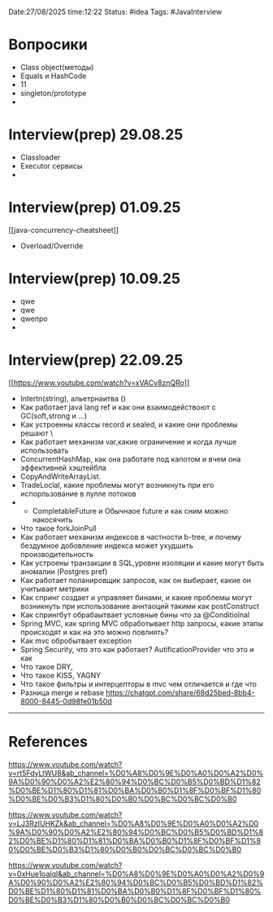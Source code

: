 Date:27/08/2025 time:12:22
Status: #idea
Tags: #JavaInterview 

# Вопросики 
- Class object(методы)
- Equals и HashCode
- 11
- singleton/prototype
- 



# Interview(prep) 29.08.25
- Classloader
- Executor сервисы 
- 

# Interview(prep) 01.09.25
[[java-concurrency-cheatsheet]]

- Overload/Override

# Interview(prep) 10.09.25
 - qwe
 - qwe
 - qweпро
 - 

# Interview(prep) 22.09.25
[[https://www.youtube.com/watch?v=xVACv8znQRo]]
- Intertn(string), альетрнаитва ()
- Как работает java lang ref и как они взаимодействоют с GC(soft,strong и ...)
- Как устроенны классы record и sealed, и какие они проблемы решают \
- Как работает механизм var,какие ограничение и когда лучше использовать 
- ConcurrentHashMap, как она работате под капотом и вчем она эффективней хэштейбла
- CopyAndWriteArrayList.
- TradeLoclal, какие проблемы могут возникнуть при его испорльзование в пулле потоков
- - CompletableFuture и Обычнаое future и как сним можно накосячить
- Что такое forkJoinPull
- Как работает механизм индексов в частности b-tree, и почему бездумное добовление индекса может ухудшить производительность
- Как устроены транзакции в SQL,уровни изоляции и какие могут быть аномалии (Postgres pref)
- Как работает поланировщик запросов, как он выбирает, какие он учитывает метрики
- Как спринг создает и управляет бинами, и какие проблемы могут возникнуть при использование аннтаоций такими как postConstruct
- Как спрингбут обрабаытвает условные бины что за @Conditiolnal 
- Spring MVC, как spring MVC обработывает http запросы, какие этапы происходят и как на это можно повлиять?
- Как mvc обробытвает exception
- Spring Security, что это как работает? AutificationProvider что это и как 
- Что такое DRY, 
- Что такое KISS, YAGNY
- Что такое фильтры и интерцепторы в mvc чем отличается и где что
- Разница merge и rebase
https://chatgpt.com/share/68d25bed-8bb4-8000-8445-0d98fe01b50d



---
# References


https://www.youtube.com/watch?v=rt5FdyLtWU8&ab_channel=%D0%A8%D0%9E%D0%A0%D0%A2%D0%9A%D0%90%D0%A2%E2%80%94%D0%BC%D0%B5%D0%BD%D1%82%D0%BE%D1%80%D1%81%D0%BA%D0%B0%D1%8F%D0%BF%D1%80%D0%BE%D0%B3%D1%80%D0%B0%D0%BC%D0%BC%D0%B0

https://www.youtube.com/watch?v=LJ3RzIUHKZk&ab_channel=%D0%A8%D0%9E%D0%A0%D0%A2%D0%9A%D0%90%D0%A2%E2%80%94%D0%BC%D0%B5%D0%BD%D1%82%D0%BE%D1%80%D1%81%D0%BA%D0%B0%D1%8F%D0%BF%D1%80%D0%BE%D0%B3%D1%80%D0%B0%D0%BC%D0%BC%D0%B0

https://www.youtube.com/watch?v=0xHue1oalqI&ab_channel=%D0%A8%D0%9E%D0%A0%D0%A2%D0%9A%D0%90%D0%A2%E2%80%94%D0%BC%D0%B5%D0%BD%D1%82%D0%BE%D1%80%D1%81%D0%BA%D0%B0%D1%8F%D0%BF%D1%80%D0%BE%D0%B3%D1%80%D0%B0%D0%BC%D0%BC%D0%B0